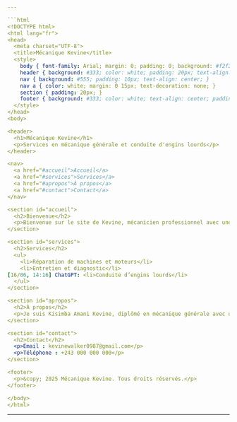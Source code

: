 ```yaml
---

```html
<!DOCTYPE html>
<html lang="fr">
<head>
  <meta charset="UTF-8">
  <title>Mécanique Kevine</title>
  <style>
    body { font-family: Arial; margin: 0; padding: 0; background: #f2f2f2; }
    header { background: #333; color: white; padding: 20px; text-align: center; }
    nav { background: #555; padding: 10px; text-align: center; }
    nav a { color: white; margin: 0 15px; text-decoration: none; }
    section { padding: 20px; }
    footer { background: #333; color: white; text-align: center; padding: 10px; }
  </style>
</head>
<body>

<header>
  <h1>Mécanique Kevine</h1>
  <p>Services en mécanique générale et conduite d'engins lourds</p>
</header>

<nav>
  <a href="#accueil">Accueil</a>
  <a href="#services">Services</a>
  <a href="#apropos">À propos</a>
  <a href="#contact">Contact</a>
</nav>

<section id="accueil">
  <h2>Bienvenue</h2>
  <p>Bienvenue sur le site de Kevine, mécanicien professionnel avec une expertise en mécanique générale et conduite d’engins lourds.</p>
</section>

<section id="services">
  <h2>Services</h2>
  <ul>
    <li>Réparation de machines et moteurs</li>
    <li>Entretien et diagnostic</li>
[16/06, 14:16] ChatGPT: <li>Conduite d’engins lourds</li>
  </ul>
</section>

<section id="apropos">
  <h2>À propos</h2>
  <p>Je suis Kisimba Amani Kevine, diplômé en mécanique générale avec une passion pour le service technique et le soutien aux clients.</p>
</section>

<section id="contact">
  <h2>Contact</h2>
  <p>Email : kevinewalker0987@gmail.com</p>
  <p>Téléphone : +243 000 000 000</p>
</section>

<footer>
  <p>&copy; 2025 Mécanique Kevine. Tous droits réservés.</p>
</footer>

</body>
</html>
```

---
```


